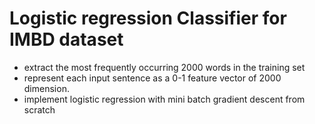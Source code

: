 # Logistic regression Classifier for IMBD dataset
- extract the most frequently occurring 2000 words in the training set
- represent each input sentence as a 0-1 feature vector of 2000 dimension. 
- implement logistic regression with mini batch gradient descent from scratch